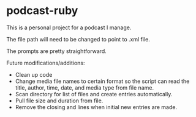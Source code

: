 podcast-ruby
============

This is a personal project for a podcast I manage.

The file path will need to be changed to point to .xml file.

The prompts are pretty straightforward.

Future modifications/additions:

* Clean up code
* Change media file names to certain format so the script can read the title, author, time, date, and media type from file name.
* Scan directory for list of files and create entries automatically.
* Pull file size and duration from file.
* Remove the closing </channel> and </rss> lines when initial new entries are made.

